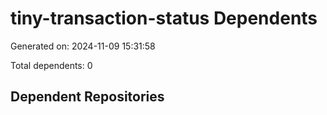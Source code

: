 # tiny-transaction-status Dependents

Generated on: 2024-11-09 15:31:58

Total dependents: 0

## Dependent Repositories

